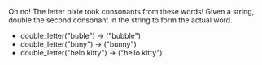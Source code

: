Oh no! The letter pixie took consonants from these words!
Given a string, double the second consonant in the string to form the actual word. 

- double_letter("buble") -> ("bubble")
- double_letter("buny") -> ("bunny")
- double_letter("helo kitty") -> ("hello kitty")

